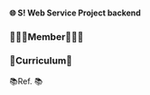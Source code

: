 #### 🌐 S! Web Service Project backend

<h3>🧑🏻‍💻Member🧑🏻‍💻</h3>


<h3>📓Curriculum📓</h3>


<p>📚Ref. 📚</p>

